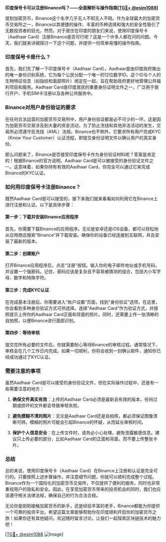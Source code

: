 **印度保号卡可以注册Binance吗？——全面解析与操作指南[[TG💪+ @esim1088](https://t.me/s/esim1088)]**

提到加密货币，Binance这个名字几乎无人不知无人不晓。作为全球最大的加密货币交易所之一，Binance以其便捷的操作、丰富的币种选择和强大的安全性吸引了无数投资者的目光。然而，对于居住在印度的朋友们来说，使用印度保号卡（Aadhaar Card）注册Binance是否可行呢？这是一个许多人都在问的问题。今天，我们就来详细探讨一下这个问题，并提供一份简单易懂的操作指南。

### 印度保号卡是什么？

首先，我们先了解一下印度保号卡（Aadhaar Card）。Aadhaar是由印度政府推出的唯一身份识别系统，它为每个公民分配一个唯一的12位数字ID。这个ID与个人的生物特征信息（如指纹和面部照片）绑定在一起，旨在帮助政府更好地管理公共福利项目和服务。Aadhaar Card是印度居民的重要身份证明文件之一，广泛用于银行开户、手机SIM卡注册以及各种公共服务中。

### Binance对用户身份验证的要求

在任何合法运营的加密货币交易所中，用户身份验证都是必不可少的一环。这是因为加密货币交易涉及到大量的资金流动，为了防止洗钱和其他非法活动的发生，交易所必须遵守反洗钱（AML）法规。Binance也不例外，它要求所有用户完成KYC（Know Your Customer）认证流程，即提交身份证明文件以确认用户的真实身份。

那么问题来了，Binance是否接受印度保号卡作为身份验证材料呢？答案是肯定的！根据Binance的官方说明，Aadhaar Card是可以被接受的身份验证文件之一。这意味着，如果你持有有效的Aadhaar Card，你完全可以通过它来完成Binance的KYC认证。

### 如何用印度保号卡注册Binance？

既然Aadhaar Card是可以接受的，接下来我们就来看看如何利用它在Binance上进行注册和认证。以下是具体步骤：

#### 第一步：下载并安装Binance应用程序

首先，你需要下载Binance的应用程序。无论是安卓还是iOS设备，都可以轻松地从应用商店搜索“Binance”并下载安装。确保你的设备已经连接到互联网，并且安装了最新的版本。

#### 第二步：创建账户

打开Binance应用程序后，点击“注册”按钮。输入你的电子邮件地址或手机号码，并设置一个强密码。记住，密码应该是复杂且不容易被猜测的组合，包括大小写字母、数字和特殊字符。

#### 第三步：完成KYC认证

在完成基本注册后，你需要进入“账户设置”页面，找到“身份验证”选项。在这里，你会看到多种身份验证方式可供选择。选择“Aadhaar Card”作为验证方式，并按照提示上传你的Aadhaar Card正面和背面的照片。同时，还需要上传一张清晰的自拍照，以便Binance进行面部识别。

#### 第四步：等待审核

提交完所有必要的文件后，你就需要耐心等待Binance的审核过程。通常情况下，审核会在几个工作日内完成。如果一切顺利，你将会收到一封确认邮件，通知你已经成功通过了KYC认证。

### 需要注意的事项

虽然Aadhaar Card是可以接受的身份验证文件，但在实际操作过程中，还是有一些需要注意的地方：

1. **确保文件真实有效**：上传的Aadhaar Card必须是最新且有效的版本，任何过期或损坏的文件都会导致审核失败。
   
2. **避免模糊不清的照片**：无论是Aadhaar Card还是自拍照，都必须保证图像清晰可辨。模糊的照片可能会引起Binance的怀疑，从而延长审核时间。

3. **保护个人信息安全**：在上传文件时，请务必小心处理，避免泄露敏感信息。建议只上传必要的部分，比如Aadhaar Card的正面和背面，而不要上传整张卡片。

### 总结

总的来说，使用印度保号卡（Aadhaar Card）在Binance上注册和认证是完全可行的。只要按照上述步骤操作，并注意细节问题，你就可以顺利完成整个过程。Binance作为一个国际化的加密货币交易所，不仅提供了便利的服务，同时也非常重视用户的隐私和安全。因此，在享受加密货币带来的投资机会的同时，我们也应该遵守相关法律法规，确保自己的行为合法合规。

无论你是刚刚接触加密货币的新手，还是经验丰富的老手，Binance都能为你提供一个可靠的投资平台。希望这篇文章能够帮助你在印度顺利开启你的加密货币之旅！如果你还有其他疑问，欢迎随时留言讨论。让我们一起探索区块链技术的魅力吧！

[[TG💪+ @esim1088](https://t.me/s/esim1088) ![Image](https://i.postimg.cc/4NQfJmqS/Snipaste-2025-05-13-00-14-12.png)]
